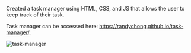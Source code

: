 Created a task manager using HTML, CSS, and JS that allows the user to keep track of their task.

Task manager can be accessed here: https://randychong.github.io/task-manager/.

![task-manager](https://user-images.githubusercontent.com/80119466/113911279-6d0b8d80-979f-11eb-9a21-28f8ba9c5a91.png)
